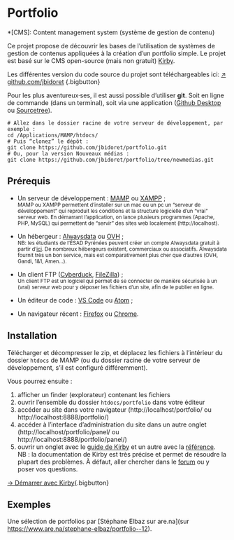 # Portfolio

*[CMS]: Content management system (système de gestion de contenu)

Ce projet propose de découvrir les bases de l’utilisation de systèmes de gestion de contenus appliquées à la création d’un portfolio simple. Le projet est basé sur le CMS open-source (mais non gratuit) [Kirby](https://getkirby.com/).

Les différentes version du code source du projet sont téléchargeables ici:
[↗ github.com/jbidoret](https://github.com/jbidoret/portfolio/) {.bigbutton}

Pour les plus aventureux·ses, il est aussi possible d’utiliser **git**. Soit en ligne de commande (dans un terminal), soit via une application ([Github Desktop](https://desktop.github.com/) ou [Sourcetree](https://www.sourcetreeapp.com/)). 
```
# Allez dans le dossier racine de votre serveur de développement, par exemple :
cd /Applications/MAMP/htdocs/
# Puis “clonez” le dépôt :
git clone https://github.com/jbidoret/portfolio.git
# Ou, pour la version Nouveaux médias :
git clone https://github.com/jbidoret/portfolio/tree/newmedias.git
```


## Prérequis

- Un serveur de développement : [MAMP](http://mamp.info/) ou [XAMPP](https://www.apachefriends.org/index.html) ;    
<small>MAMP ou XAMPP permettent d’installer sur un mac ou un pc un “serveur de développement” qui reproduit les conditions et la structure logicielle d’un “vrai” serveur web. En démarrant l’application, on lance plusieurs programmes (Apache, PHP, MySQL) qui permettent de “servir” des sites web localement (http://localhost).</small>

- Un hébergeur : [Alwaysdata](https://alwaysdata.com/) ou [OVH](https://ovh.com) ;    
<small>NB: les étudiants de l’ÉSAD Pyrénées peuvent créer un compte Alwaysdata gratuit à partir d’[ici](https://alws.link/gyB4xU46). De nombreux hébergeurs existent, commerciaux ou associatifs. Alwaysdata fournit très un bon service, mais est comparativement plus cher que d’autres (OVH, Gandi, 1&1, Amen…).</small>
- Un client FTP ([Cyberduck](https://cyberduck.io/), [FileZilla](https://filezilla-project.org/)) ;    
<small>Un client FTP est un logiciel qui permet de se connecter de manière sécurisée à un (vrai) serveur web pour y déposer les fichiers d’un site, afin de le publier en ligne.</small>
- Un éditeur de code : [VS Code](https://code.visualstudio.com/) ou [Atom](https://atom.io/) ;
- Un navigateur récent : [Firefox](https://www.mozilla.org/fr/firefox/) ou [Chrome](https://www.google.fr/chrome/).

## Installation

Télécharger et décompresser le zip, et déplacez les fichiers à l’intérieur 
du dossier `htdocs` de MAMP (ou du dossier racine de votre serveur de développement, s’il est configuré différemment).

Vous pourrez ensuite :
1. afficher un finder (explorateur) contenant les fichiers
2. ouvrir l’ensemble du dossier `htdocs/portfolio` dans votre éditeur
3. accéder au site dans votre navigateur (http://localhost/portfolio/ ou http://localhost:8888/portfolio/)
4. accéder à l’interface d’administration du site dans un autre onglet (http://localhost/portfolio/panel/ ou http://localhost:8888/portfolio/panel/)
5. ouvrir un onglet avec le [guide de Kirby](https://getkirby.com/docs/guide) et un autre avec la [référence](https://getkirby.com/docs/reference). NB : la documentation de Kirby est très précise et permet de résoudre la plupart des problèmes. À défaut, aller chercher dans le [forum](https://forum.getkirby.com/) ou y poser vos questions.


[→ Démarrer avec Kirby](kirby/){.bigbutton}


## Exemples

Une sélection de portfolios par [Stéphane Elbaz sur are.na](sur https://www.are.na/stephane-elbaz/portfolio--12).